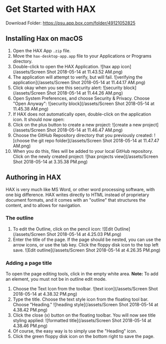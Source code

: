 # Get Started with HAX

Download Folder: https://psu.app.box.com/folder/49121052825

## Installing Hax on macOS

1. Open the HAX App `.zip` file.
2. Move the `hax-desktop-app.app` file to your Applications or Programs directory.
3. Double-click to open the HAX Application. ![hax app icon](/assets/Screen Shot 2018-05-14 at 11.43.52 AM.png)
4. The application will attempt to verify, but will fail.
![verifying the application](/assets/Screen Shot 2018-05-14 at 11.44.17 AM.png)
5. Click okay when you see this security alert: ![security block](/assets/Screen Shot 2018-05-14 at 11.44.26 AM.png)
6. Open System Preferences, and choose Security & Privacy. Choose "Open Anyway": ![security block](/assets/Screen Shot 2018-05-14 at 11.45.38 AM.png)
7. If HAX does not automatically open, double-click on the application icon. It should now open: 
8. Click on the plus button to create a new project: ![create a new project](/assets/Screen Shot 2018-05-14 at 11.46.47 AM.png)
9. Choose the GitHub Repository directory that you previously created: ![choose the git repo folder](/assets/Screen Shot 2018-05-14 at 11.47.47 AM.png) 
10. When you do this, files will be added to your local GitHub repository. Click on the newly created project: ![hax projects view](/assets/Screen Shot 2018-05-14 at 3.35.38 PM.png)

## Authoring in HAX

HAX is very much like MS Word, or other word processing software, with one big difference. HAX writes directly to HTML instead of proprietary document formats, and it comes with an "outline" that structures the content, and to allows for navigation.

### The outline

1. To edit the Outline, click on the pencil icon:
![Edit Outline](/assets/Screen Shot 2018-05-14 at 4.25.03 PM.png)
2. Enter the title of the page. If the page should be nested, you can use the arrow icons, or use the tab key. Click the floppy disk icon to the top left save.
![Edit outline](/assets/Screen Shot 2018-05-14 at 4.26.35 PM.png)

### Adding a page title

To open the page editing tools, click in the empty white area. **Note:** To add an element, you must not be in outline edit mode.

1. Choose the Text Icon from the toolbar. 
![text icon](/assets/Screen Shot 2018-05-14 at 4.38.32 PM.png)
2. Type the title. Choose the text style icon from the floating tool bar. Choose "Heading." ![heading style](/assets/Screen Shot 2018-05-14 at 4.38.42 PM.png)
3. Click the close (x) button on the floating toolbar. You will now see title styling applied: ![formatted title](/assets/Screen Shot 2018-05-14 at 4.38.46 PM.png)
4. Of course, the easy way is to simply use the "Heading" icon.
5. Click the green floppy disk icon on the bottom right to save the page.